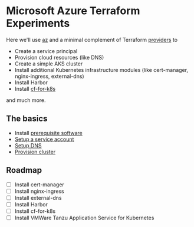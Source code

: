 # Microsoft Azure Terraform Experiments

Here we'll use [az](https://docs.microsoft.com/en-us/cli/azure/install-azure-cli?view=azure-cli-latest) and a minimal complement of Terraform [providers](https://www.terraform.io/docs/providers/index.html) to

* Create a service principal
* Provision cloud resources (like DNS)
* Create a simple AKS cluster
* Install additional Kubernetes infrastructure modules (like cert-manager, nginx-ingress, external-dns)
* Install Harbor
* Install [cf-for-k8s](https://github.com/cloudfoundry/cf-for-k8s)

and much more.

## The basics

* Install [prerequisite software](../../bom)
* [Setup a service account](iam)
* [Setup DNS](dns)
* [Provision cluster](cluster)

## Roadmap

- [ ] Install cert-manager
- [ ] Install nginx-ingress
- [ ] Install external-dns
- [ ] Install Harbor
- [ ] Install cf-for-k8s
- [ ] Install VMWare Tanzu Application Service for Kubernetes